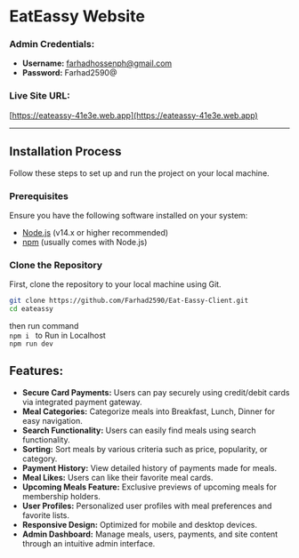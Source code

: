 # EatEassy Website

### Admin Credentials:
- **Username:** farhadhossenph@gmail.com
- **Password:** Farhad2590@

### Live Site URL:
[https://eateassy-41e3e.web.app](https://eateassy-41e3e.web.app)

---

## Installation Process

Follow these steps to set up and run the project on your local machine.

### Prerequisites

Ensure you have the following software installed on your system:
- [Node.js](https://nodejs.org/) (v14.x or higher recommended)
- [npm](https://www.npmjs.com/) (usually comes with Node.js)

### Clone the Repository

First, clone the repository to your local machine using Git.

```bash
git clone https://github.com/Farhad2590/Eat-Eassy-Client.git
cd eateassy
```

then run command <br>
```npm i ```
to Run in Localhost <br>
```npm run dev```

## Features:
- **Secure Card Payments:** Users can pay securely using credit/debit cards via integrated payment gateway.
- **Meal Categories:** Categorize meals into Breakfast, Lunch, Dinner for easy navigation.
- **Search Functionality:** Users can easily find meals using search functionality.
- **Sorting:** Sort meals by various criteria such as price, popularity, or category.
- **Payment History:** View detailed history of payments made for meals.
- **Meal Likes:** Users can like their favorite meal cards.
- **Upcoming Meals Feature:** Exclusive previews of upcoming meals for membership holders.
- **User Profiles:** Personalized user profiles with meal preferences and favorite lists.
- **Responsive Design:** Optimized for mobile and desktop devices.
- **Admin Dashboard:** Manage meals, users, payments, and site content through an intuitive admin interface.

